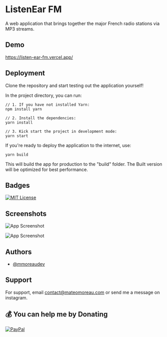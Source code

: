 
# ListenEar FM

A web application that brings together the major French radio stations via MP3 streams.


## Demo

https://listen-ear-fm.vercel.app/


## Deployment

Clone the repository and start testing out the application yourself!

In the project directory, you can run:

```
// 1. If you have not installed Yarn:
npm install yarn

// 2. Install the dependencies:
yarn install

// 3. Kick start the project in development mode:
yarn start
```

If you're ready to deploy the application to the internet, use:
```
yarn build
```
This will build the app for production to the "build" folder. The Built version will be optimized for best performance.
## Badges

[![MIT License](https://img.shields.io/badge/License-MIT-green.svg)](https://choosealicense.com/licenses/mit/)


## Screenshots

![App Screenshot](https://i.postimg.cc/SQBw2yKx/Capture-d-cran-2023-02-13-145943.png)

![App Screenshot](https://i.postimg.cc/YSDPp7Vk/Capture-d-cran-2023-02-13-150023.png)


## Authors

- [@mmoreaudev](https://www.github.com/mmoreaudev)


## Support

For support, email contact@mateomoreau.com or send me a message on instagram.


## 💰 You can help me by Donating
  [![PayPal](https://img.shields.io/badge/PayPal-00457C?style=for-the-badge&logo=paypal&logoColor=white)](https://paypal.me/PayPal.me/mateomoreaw) 
